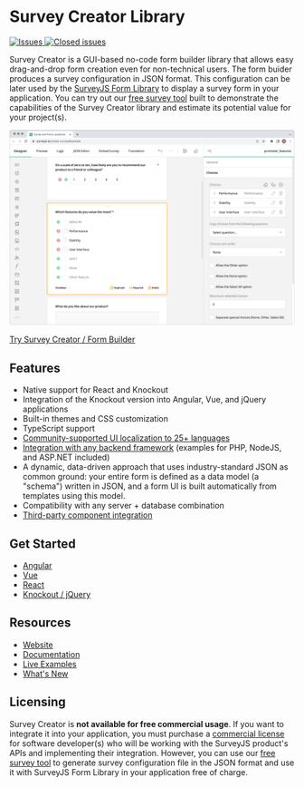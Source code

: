 # Survey Creator Library

<a href="https://github.com/surveyjs/survey-creator/issues">
<img alt="Issues" title="Open Issues" src="https://img.shields.io/github/issues/surveyjs/survey-creator.svg">
</a>
<a href="https://github.com/surveyjs/survey-creator/issues?utf8=%E2%9C%93&q=is%3Aissue+is%3Aclosed+">
<img alt="Closed issues" title="Closed Issues" src="https://img.shields.io/github/issues-closed/surveyjs/survey-creator.svg">
</a>

Survey Creator is a GUI-based no-code form builder library that allows easy drag-and-drop form creation even for non-technical users. The form buider produces a survey configuration in JSON format. This configuration can be later used by the [SurveyJS Form Library](https://github.com/surveyjs/survey-library) to display a survey form in your application. You can try out our [free survey tool](https://surveyjs.io/create-free-survey) built to demonstrate the capabilities of the Survey Creator library and estimate its potential value for your project(s).

![Survey Creator / Form Builder by SurveyJS](docs/images/survey-creator-overview.png)

[Try Survey Creator / Form Builder](https://surveyjs.io/create-survey)

## Features

- Native support for React and Knockout
- Integration of the Knockout version into Angular, Vue, and jQuery applications
- Built-in themes and CSS customization
- TypeScript support
- [Community-supported UI localization to 25+ languages](https://surveyjs.io/Documentation/Survey-Creator?id=localization)
- [Integration with any backend framework](https://surveyjs.io/Documentation/Survey-Creator?id=integration-with-backend) (examples for PHP, NodeJS, and ASP.NET included)
- A dynamic, data-driven approach that uses industry-standard JSON as common ground: your entire form is defined as a data model (a "schema") written in JSON, and a form UI is built automatically from templates using this model.
- Compatibility with any server + database combination
- [Third-party component integration](https://surveyjs.io/Documentation/Survey-Creator?id=Create-Custom-Widget)

## Get Started

- [Angular](https://surveyjs.io/Documentation/Survey-Creator?id=get-started-angular)
- [Vue](https://surveyjs.io/Documentation/Survey-Creator?id=get-started-vue)
- [React](https://surveyjs.io/Documentation/Survey-Creator?id=get-started-react)
- [Knockout / jQuery](https://surveyjs.io/Documentation/Survey-Creator?id=get-started-knockout-jquery)

## Resources

- [Website](https://surveyjs.io/)
- [Documentation](https://surveyjs.io/Documentation/Survey-Creator)
- [Live Examples](https://surveyjs.io/Examples/Survey-Creator)
- [What's New](https://surveyjs.io/WhatsNew)

## Licensing

Survey Creator is **not available for free commercial usage**. If you want to integrate it into your application, you must purchase a [commercial license](https://surveyjs.io/licensing) for software developer(s) who will be working with the SurveyJS product's APIs and implementing their integration. However, you can use our [free survey tool](https://surveyjs.io/create-free-survey) to generate survey configuration file in the JSON format and use it with SurveyJS Form Library in your application free of charge.
